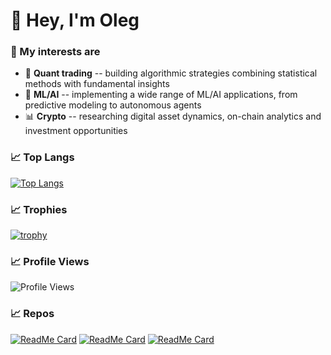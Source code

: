 # 👋 Hey, I'm Oleg

### 🚀 My interests are
- 🤖 **Quant trading** -- building algorithmic strategies combining statistical methods with fundamental insights
- 🧠 **ML/AI** -- implementing a wide range of ML/AI applications, from predictive modeling to autonomous agents
- 📊 **Crypto** -- researching digital asset dynamics, on-chain analytics and investment opportunities

### 📈 Top Langs
[![Top Langs](https://github-readme-stats.vercel.app/api/top-langs/?username=OlegMitsik&layout=compact)](https://github.com/anuraghazra/github-readme-stats)

### 📈 Trophies
[![trophy](https://github-profile-trophy.vercel.app/?username=OlegMitsik&theme=algolia&margin-w=8)](https://github.com/ryo-ma/github-profile-trophy)

### 📈 Profile Views
![Profile Views](https://komarev.com/ghpvc/?username=OlegMitsik&style=flat)

### 📈 Repos
[![ReadMe Card](https://github-readme-stats.vercel.app/api/pin/?username=OlegMitsik&repo=inlayr)](https://github.com/OlegMitsik/inlayr)
[![ReadMe Card](https://github-readme-stats.vercel.app/api/pin/?username=OlegMitsik&repo=NLP_forecasting)](https://github.com/OlegMitsik/NLP_forecasting)
[![ReadMe Card](https://github-readme-stats.vercel.app/api/pin/?username=OlegMitsik&repo=AVB-regression)](https://github.com/OlegMitsik/AVB-regression)
